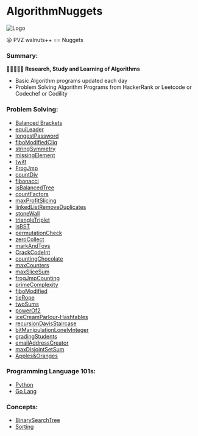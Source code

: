 # AlgorithmNuggets

<img src="https://srinivas11789.github.io/AlgorithmNuggets/images/algorithm_nuggets.png" title="Logo">

:stuck_out_tongue_winking_eye: PVZ walnuts++ == Nuggets<br>

### Summary:
**:eyes::blue_book::pencil::thought_balloon::blue_book: Research, Study and Learning of Algorithms**

* Basic Algorithm programs updated each day
* Problem Solving Algorithm Programs from HackerRank or Leetcode or Codechef or Codility

### Problem Solving:

* [Balanced Brackets](https://github.com/Srinivas11789/AlgorithmNuggets/tree/master/ProblemSolving/BalancedBrackets)
* [equiLeader](https://github.com/Srinivas11789/AlgorithmNuggets/tree/master/ProblemSolving/equiLeader)
* [longestPassword](https://github.com/Srinivas11789/AlgorithmNuggets/tree/master/ProblemSolving/longestPassword)
* [fiboModifiedCliq](https://github.com/Srinivas11789/AlgorithmNuggets/tree/master/ProblemSolving/fiboModifiedCliq)
* [stringSymmetry](https://github.com/Srinivas11789/AlgorithmNuggets/tree/master/ProblemSolving/stringSymmetry)
* [missingElement](https://github.com/Srinivas11789/AlgorithmNuggets/tree/master/ProblemSolving/missingElement)
* [twitt](https://github.com/Srinivas11789/AlgorithmNuggets/tree/master/ProblemSolving/twitt)
* [FrogJmp](https://github.com/Srinivas11789/AlgorithmNuggets/tree/master/ProblemSolving/FrogJmp)
* [countDiv](https://github.com/Srinivas11789/AlgorithmNuggets/tree/master/ProblemSolving/countDiv)
* [fibonacci](https://github.com/Srinivas11789/AlgorithmNuggets/tree/master/ProblemSolving/fibonacci)
* [isBalancedTree](https://github.com/Srinivas11789/AlgorithmNuggets/tree/master/ProblemSolving/isBalancedTree)
* [countFactors](https://github.com/Srinivas11789/AlgorithmNuggets/tree/master/ProblemSolving/countFactors)
* [maxProfitSlicing](https://github.com/Srinivas11789/AlgorithmNuggets/tree/master/ProblemSolving/maxProfitSlicing)
* [linkedListRemoveDuplicates](https://github.com/Srinivas11789/AlgorithmNuggets/tree/master/ProblemSolving/linkedListRemoveDuplicates)
* [stoneWall](https://github.com/Srinivas11789/AlgorithmNuggets/tree/master/ProblemSolving/stoneWall)
* [triangleTriplet](https://github.com/Srinivas11789/AlgorithmNuggets/tree/master/ProblemSolving/triangleTriplet)
* [isBST](https://github.com/Srinivas11789/AlgorithmNuggets/tree/master/ProblemSolving/isBST)
* [permutationCheck](https://github.com/Srinivas11789/AlgorithmNuggets/tree/master/ProblemSolving/permutationCheck)
* [zeroCollect](https://github.com/Srinivas11789/AlgorithmNuggets/tree/master/ProblemSolving/zeroCollect)
* [markAndToys](https://github.com/Srinivas11789/AlgorithmNuggets/tree/master/ProblemSolving/markAndToys)
* [CrackCodeInt](https://github.com/Srinivas11789/AlgorithmNuggets/tree/master/ProblemSolving/CrackCodeInt)
* [countingChocolate](https://github.com/Srinivas11789/AlgorithmNuggets/tree/master/ProblemSolving/countingChocolate)
* [maxCounters](https://github.com/Srinivas11789/AlgorithmNuggets/tree/master/ProblemSolving/maxCounters)
* [maxSliceSum](https://github.com/Srinivas11789/AlgorithmNuggets/tree/master/ProblemSolving/maxSliceSum)
* [frogJmpCounting](https://github.com/Srinivas11789/AlgorithmNuggets/tree/master/ProblemSolving/frogJmpCounting)
* [primeComplexity](https://github.com/Srinivas11789/AlgorithmNuggets/tree/master/ProblemSolving/primeComplexity)
* [fiboModified](https://github.com/Srinivas11789/AlgorithmNuggets/tree/master/ProblemSolving/fiboModified)
* [tieRope](https://github.com/Srinivas11789/AlgorithmNuggets/tree/master/ProblemSolving/tieRope)
* [twoSums](https://github.com/Srinivas11789/AlgorithmNuggets/tree/master/ProblemSolving/twoSums)
* [powerOf2](https://github.com/Srinivas11789/AlgorithmNuggets/tree/master/ProblemSolving/powerOf2)
* [iceCreamParlour-Hashtables](https://github.com/Srinivas11789/AlgorithmNuggets/tree/master/ProblemSolving/iceCreamParlour) 
* [recursionDavisStaircase](https://github.com/Srinivas11789/AlgorithmNuggets/tree/master/ProblemSolving/recursionDavisStaircase)
* [bitManipulationLonelyInteger](https://github.com/Srinivas11789/AlgorithmNuggets/tree/master/ProblemSolving/bitManipulationLonelyInteger)
* [gradingStudents](https://github.com/Srinivas11789/AlgorithmNuggets/tree/master/ProblemSolving/gradingStudents)
* [emailAddressCreator](https://github.com/Srinivas11789/AlgorithmNuggets/tree/master/ProblemSolving/emailAddressCreator)
* [maxDisjointSetSum](https://github.com/Srinivas11789/AlgorithmNuggets/tree/master/ProblemSolving/maxDisjointSetSum)
* [Apples&Oranges](https://github.com/Srinivas11789/AlgorithmNuggets/tree/master/ProblemSolving/Apples%26Oranges)

### Programming Language 101s:

* [Python](https://github.com/Srinivas11789/AlgorithmNuggets/tree/master/Python)
* [Go Lang](https://github.com/Srinivas11789/AlgorithmNuggets/tree/master/Go%20Lang)

### Concepts:

* [BinarySearchTree](https://github.com/Srinivas11789/AlgorithmNuggets/tree/master/AlgorithmConcepts/BinarySearchTree)
* [Sorting](https://github.com/Srinivas11789/AlgorithmNuggets/tree/master/ProblemSolving/sorting)
